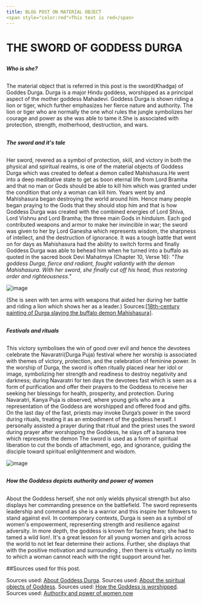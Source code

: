 ```yaml
---
title: BLOG POST ON MATERIAL OBJECT 
<span style="color:red">This text is red</span>
---
```

# **THE SWORD OF GODDESS DURGA**

##
**_Who is she?_**
##

The material object that is referred in this post is the sword(Khadga) of Goddes Durga. Durga is a major Hindu goddess, 
worshipped as a principal aspect of the mother goddess Mahadevi. Goddess Durga is shown riding a lion or tiger, which further emphasizes her fierce nature and authority. The lion or tiger who are normally the one whol rules the jungle symbolizes her courage and power as she was able to tame it.She is associated with protection, strength, motherhood, destruction, and wars.

##
**_The sword and it's tale_**
##

Her sword, revered as a symbol of protection, skill, and victory 
in both the physical and spiritual realms, is one of the material objects of Goddess Durga
which was created to defeat a demon called Mahishasura.He went into a deep meditative state to get as boon eternal life from Lord Bramha and that
no man or Gods should be able to kill him which was granted under the condition that only a woman can kill him. Years went by and
Mahishasura began destroying the world around him. Hence many people began praying to the Gods that they should stop him and that is how
Goddess Durga was created with the combined energies of Lord Shiva, Lord Vishnu and Lord Bramha; the three main Gods in hinduism. Each god contributed weapons and 
armor to make her invincible in war; the sword was given to her by Lord Ganesha which represents wisdom, the sharpness of intellect,
and the destruction of ignorance. It was a tough battle that went on for days as Mahishasura had the ability to switch forms and finally
Goddess Durga was able to behead him when he turned into a buffalo as quoted in the sacred book Devi Mahatmya (Chapter 10, Verse 16): 
*"The goddess Durga, fierce and radiant, fought valiantly with the demon Mahishasura. With her sword, she finally cut off his head,
thus restoring order and righteousness."*


![image](https://github.com/user-attachments/assets/bd489405-e357-4d75-96ce-6a23a1020d85)

(She is seen with ten arms with weapons that aided her during her battle and riding a lion which shows her as a leader.)
Sources:[[18th-century painting of Durga slaying the buffalo demon Mahishasura]](https://en.wikipedia.org/wiki/Durga).

##
**_Festivals and rituals_**
##

This victory symbolises the win of good over evil and hence the devotees celebrate the Navaratri(Durga Puja) festival where her worship
is associated with themes of victory, protection, and the celebration of feminine power.
In the worship of Durga, the sword is often ritually placed near her idol or image, symbolizing her strength and readiness to destroy 
negativity and darkness; during Navaratri for ten days the devotees fast which is seen as a form of purification and offer their prayers 
to the Goddess to receive her seeking her blessings for health, prosperity, and protection. During Navaratri, Kanya Puja is observed, where young girls who are a 
representation of the Goddess are worshipped and offered food and gifts. On the last day of the fast, priests may invoke 
Durga’s power in the sword during rituals, treating it as an embodiment of the goddess herself. I personally assisted a prayer during that 
ritual and the priest uses the sword during prayer after worshipping the Goddess, he slays off a banana tree which represents the demon 
The sword is used as a form of spiritual liberation to cut the bonds of attachment, ego, and ignorance, guiding the disciple toward spiritual 
enlightenment and wisdom.

![image](https://github.com/user-attachments/assets/2d073c97-9b66-4f3a-8098-a7e77c96c0f8)

##
**_How the Goddess depicts authority and power of women_**
##

About the Goddess herself, she not only wields physical strength but also displays her commanding presence on the battlefield.
The sword represents leadership and command as she is a warrior and this inspire her followers to stand against evil.
In contemporary contexts, Durga is seen as a symbol of women's empowerment, representing strength and resilience against adversity.
In more depth, the goddess is known for facing fears; she had to tamed a wild lion!. It's a great lesson for all young women and girls across the 
world to not let fear determine their actions. Further, she displays that with the positive motivation and surrounding , then there is virtually no limits to 
which a woman cannot reach with the right support around her.



##Sources used for this post.

Sources used: [About Goddess Durga](https://en.wikipedia.org/wiki/Durga).
Sources used: [About the spiritual objects of Goddess](https://timesofindia.indiatimes.com/life-style/soul-search/what-is-the-significance-of-the-10-weapons-of-maa-durga/photostory/104602921.cms?picid=104602950).
Sources used: [How the Goddess is worshipped](https://qr.ae/p2ZCYu).
Sources used: [Authority and power of women now](https://timesofindia.indiatimes.com/blogs/rummage-room/durga-a-symbol-for-womens-empowerment/)




